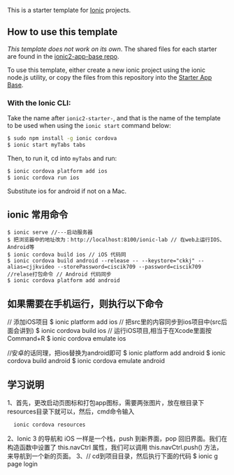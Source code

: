 This is a starter template for [Ionic](http://ionicframework.com/docs/) projects.

## How to use this template

*This template does not work on its own*. The shared files for each starter are found in the [ionic2-app-base repo](https://github.com/ionic-team/ionic2-app-base).

To use this template, either create a new ionic project using the ionic node.js utility, or copy the files from this repository into the [Starter App Base](https://github.com/ionic-team/ionic2-app-base).

### With the Ionic CLI:

Take the name after `ionic2-starter-`, and that is the name of the template to be used when using the `ionic start` command below:

```bash
$ sudo npm install -g ionic cordova
$ ionic start myTabs tabs
```

Then, to run it, cd into `myTabs` and run:

```bash
$ ionic cordova platform add ios
$ ionic cordova run ios
```

Substitute ios for android if not on a Mac.

## ionic 常用命令
    $ ionic serve //---启动服务器
    $ 把浏览器中的地址改为：http://localhost:8100/ionic-lab // 在web上运行IOS、Android等
    $ ionic cordova build ios // iOS 代码同
    $ ionic cordova build android --release -- --keystore="ckkj" --alias=cjjkvideo --storePassword=ciscik709 --password=ciscik709 //relase打包命令 // Android 代码同步
    $ ionic cordova platform add android

## 如果需要在手机运行，则执行以下命令
  // 添加iOS项目
  $ ionic platform add ios
  // 把src里的内容同步到ios项目中(src后面会讲到)
  $ ionic cordova build ios
  // 运行iOS项目,相当于在Xcode里面按Command+R
  $ ionic cordova emulate ios

  //安卓的话同理，把ios替换为android即可
  $ ionic platform add android
  $ ionic cordova build android
  $ ionic cordova emulate android

## 学习说明
  1、首先，更改启动页图标和打包app图标，需要两张图片，放在根目录下resources目录下就可以，然后，cmd命令输入

      ionic cordova resources

  2、Ionic 3 的导航和 iOS 一样是一个栈，push 到新界面，pop 回旧界面。我们在构造函数中设置了 this.navCtrl 属性，我们可以调用 this.navCtrl.push() 方法，来导航到一个新的页面。
  3、// cd到项目目录，然后执行下面的代码
    $ ionic g page login


